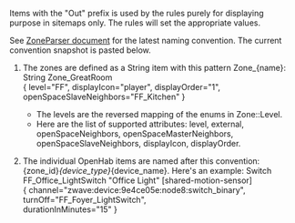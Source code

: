 Items with the "Out" prefix is used by the rules purely for displaying purpose in sitemaps only.
The rules will set the appropriate values.

See [ZoneParser document](https://github.com/yfaway/zone-apis/blob/master/zone_apis/aaa_modules/zone_parser.py)
for the latest naming convention. The current convention snapshot is pasted below.

1. The zones are defined as a String item with this pattern Zone_{name}:
        String Zone_GreatRoom                                                           
            { level="FF", displayIcon="player", displayOrder="1",                         
              openSpaceSlaveNeighbors="FF_Kitchen" } 
      - The levels are the reversed mapping of the enums in Zone::Level.
      - Here are the list of supported attributes: level, external, openSpaceNeighbors,
        openSpaceMasterNeighbors, openSpaceSlaveNeighbors, displayIcon, displayOrder.
       
2. The individual OpenHab items are named after this convention:
        {zone_id}_{device_type}_{device_name}.
    Here's an example:
        Switch FF_Office_LightSwitch "Office Light"
            [shared-motion-sensor]                                                        
            { channel="zwave:device:9e4ce05e:node8:switch_binary",                        
              turnOff="FF_Foyer_LightSwitch",                                             
              durationInMinutes="15" } 
